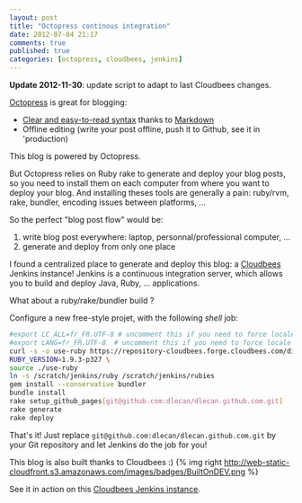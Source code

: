 ```yaml
---
layout: post
title: "Octopress continous integration"
date: 2012-07-04 21:17
comments: true
published: true
categories: [octopress, cloudbees, jenkins]
---
```


**Update 2012-11-30**: update script to adapt to last Cloudbees changes.

[Octopress](http://octopress.org) is great for blogging:

 - [Clear and easy-to-read syntax](http://daringfireball.net/projects/markdown/syntax/) thanks to [Markdown](http://daringfireball.net/projects/markdown/syntax/)
 - Offline editing (write your post offline, push it to Github, see it in 'production)

This blog is powered by Octopress.

But Octopress relies on Ruby rake to generate and deploy your blog posts, so you need to install them on each computer from where you want to deploy your blog.
And installing theses tools are generally a pain: ruby/rvm, rake, bundler, encoding issues between platforms, ...

So the perfect "blog post flow" would be:

 1. write blog post everywhere: laptop, personnal/professional computer, ...
 2. generate and deploy from only one place

I found a centralized place to generate and deploy this blog: a [Cloudbees](http://www.cloudbees.com) Jenkins instance!
Jenkins is a continuous integration server, which allows you to build and deploy Java, Ruby, ... applications.

What about a ruby/rake/bundler build ?

Configure a new free-style projet, with the following *shell* job:

```sh
#export LC_ALL=fr_FR.UTF-8 # uncomment this if you need to force locale
#export LANG=fr_FR.UTF-8  # uncomment this if you need to force locale
curl -s -o use-ruby https://repository-cloudbees.forge.cloudbees.com/distributions/ci-addons/ruby/use-ruby
RUBY_VERSION=1.9.3-p327 \
source ./use-ruby
ln -s /scratch/jenkins/ruby /scratch/jenkins/rubies
gem install --conservative bundler
bundle install
rake setup_github_pages[git@github.com:dlecan/dlecan.github.com.git]
rake generate
rake deploy
```
That's it! Just replace `git@github.com:dlecan/dlecan.github.com.git` by your Git repository and let Jenkins do the job for you!

This blog is also built thanks to Cloudbees :) {% img right http://web-static-cloudfront.s3.amazonaws.com/images/badges/BuiltOnDEV.png %}

See it in action on this [Cloudbees Jenkins instance](https://play-war.ci.cloudbees.com/job/blog.dlecan.com/).

